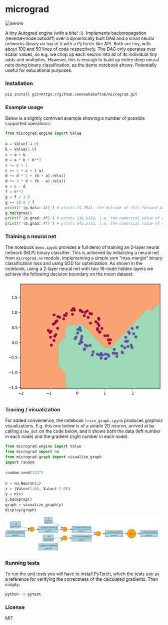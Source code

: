 
# micrograd

![awww](puppy.jpg)

A tiny Autograd engine (with a bite! :)). Implements backpropagation (reverse-mode autodiff) over a dynamically built DAG and a small neural networks library on top of it with a PyTorch-like API. Both are tiny, with about 100 and 50 lines of code respectively. The DAG only operates over scalar values, so e.g. we chop up each neuron into all of its individual tiny adds and multiplies. However, this is enough to build up entire deep neural nets doing binary classification, as the demo notebook shows. Potentially useful for educational purposes.

### Installation

```bash
pip install git+https://github.com/wahabaftab/micrograd.git
```

### Example usage

Below is a slightly contrived example showing a number of possible supported operations:

```python
from micrograd.engine import Value

a = Value(-4.0)
b = Value(2.0)
c = a + b
d = a * b + b**3
c += c + 1
c += 1 + c + (-a)
d += d * 2 + (b + a).relu()
d += 3 * d + (b - a).relu()
e = c - d
f = e**2
g = f / 2.0
g += 10.0 / f
print(f'{g.data:.4f}') # prints 24.7041, the outcome of this forward pass
g.backprop()
print(f'{a.grad:.4f}') # prints 138.8338, i.e. the numerical value of dg/da
print(f'{b.grad:.4f}') # prints 645.5773, i.e. the numerical value of dg/db
```

### Training a neural net

The notebook `demo.ipynb` provides a full demo of training an 2-layer neural network (MLP) binary classifier. This is achieved by initializing a neural net from `micrograd.nn` module, implementing a simple svm "max-margin" binary classification loss and using SGD for optimization. As shown in the notebook, using a 2-layer neural net with two 16-node hidden layers we achieve the following decision boundary on the moon dataset:

![2d neuron](moon_mlp.png)

### Tracing / visualization

For added convenience, the notebook `trace_graph.ipynb` produces graphviz visualizations. E.g. this one below is of a simple 2D neuron, arrived at by calling `draw_dot` on the code below, and it shows both the data (left number in each node) and the gradient (right number in each node).

```python
from micrograd.engine import Value
from micrograd import nn
from micrograd.graph import visualize_graph
import random

random.seed(1337)

n = nn.Neuron(2)
x = [Value(1.0), Value(-2.0)]
y = n(x)
y.backprop()
graph = visualize_graph(y)
display(graph)
```

![2d neuron](gout.svg)

### Running tests

To run the unit tests you will have to install [PyTorch](https://pytorch.org/), which the tests use as a reference for verifying the correctness of the calculated gradients. Then simply:

```bash
python -m pytest
```

### License

MIT
